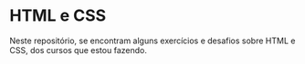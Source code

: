 # HTML e CSS

Neste repositório, se encontram alguns exercícios e desafios sobre HTML e CSS, dos cursos que estou fazendo.
